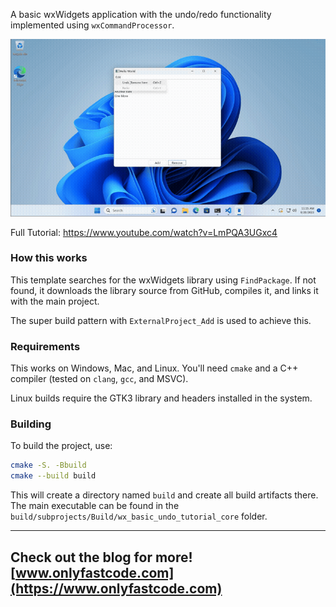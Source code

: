 A basic wxWidgets application with the undo/redo functionality implemented using `wxCommandProcessor`.

[![Video](/output.gif)](https://www.youtube.com/watch?v=LmPQA3UGxc4)

Full Tutorial: https://www.youtube.com/watch?v=LmPQA3UGxc4

### How this works

This template searches for the wxWidgets library using `FindPackage`. If not found, it downloads the library source from GitHub, compiles it, and links it with the main project. 

The super build pattern with `ExternalProject_Add` is used to achieve this.

### Requirements

This works on Windows, Mac, and Linux. You'll need `cmake` and a C++ compiler (tested on `clang`, `gcc`, and MSVC).

Linux builds require the GTK3 library and headers installed in the system.

### Building

To build the project, use:

```bash
cmake -S. -Bbuild
cmake --build build
```

This will create a directory named `build` and create all build artifacts there. The main executable can be found in the `build/subprojects/Build/wx_basic_undo_tutorial_core` folder.

---
Check out the blog for more! [www.onlyfastcode.com](https://www.onlyfastcode.com)
---

